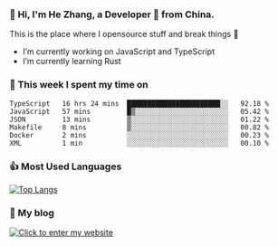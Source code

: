 ### 👋 Hi, I'm He Zhang, a Developer 🚀 from China.

This is the place where I opensource stuff and break things :rofl:

- I’m currently working on JavaScript and TypeScript
- I’m currently learning Rust

### 💪 This week I spent my time on 
<!--START_SECTION:waka-->

```text
TypeScript   16 hrs 24 mins  ███████████████████████░░   92.18 %
JavaScript   57 mins         █▒░░░░░░░░░░░░░░░░░░░░░░░   05.42 %
JSON         13 mins         ▒░░░░░░░░░░░░░░░░░░░░░░░░   01.22 %
Makefile     8 mins          ▒░░░░░░░░░░░░░░░░░░░░░░░░   00.82 %
Docker       2 mins          ░░░░░░░░░░░░░░░░░░░░░░░░░   00.23 %
XML          1 min           ░░░░░░░░░░░░░░░░░░░░░░░░░   00.10 %
```

<!--END_SECTION:waka-->

### 👍 Most Used Languages
[![Top Langs](https://github-readme-stats.vercel.app/api/top-langs/?username=zhanghecool&layout=compact)](https://zhanghe.cool)

### 🌈 My blog 
[![Click to enter my website](https://cdn.jsdelivr.net/gh/zhanghecool/assets/images/gif/zhanghecools.gif)](https://zhanghe.cool)
